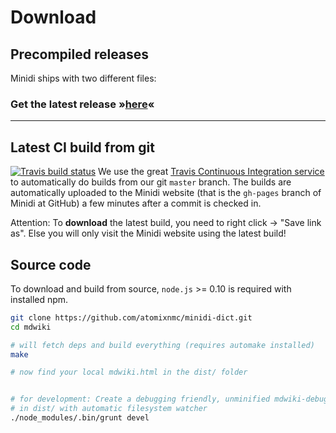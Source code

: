 Download
========

Precompiled releases
--------------------


Minidi ships with two different files:


### Get the latest release &raquo;[here][release_dl]&laquo;


  [release_dl]: https://github.com/atomixnmc/minidi-dict/releases

* * *

Latest CI build from git
-----------

[![Travis build status](https://api.travis-ci.org/atomixnmc/minidi-dict.png)]()
We use the great [Travis Continuous Integration service](http://www.travis-ci.org) to automatically do builds from our git `master` branch. The builds are automatically uploaded to the Minidi website (that is the `gh-pages` branch of Minidi at GitHub) a few minutes after a commit is checked in.

Attention: To **download** the latest build, you need to right click -> "Save link as". Else you will only visit the Minidi website using the latest build!

Source code
-----------

To download and build from source, `node.js` >= 0.10 is required with installed npm.


```bash
git clone https://github.com/atomixnmc/minidi-dict.git
cd mdwiki

# will fetch deps and build everything (requires automake installed)
make

# now find your local mdwiki.html in the dist/ folder


# for development: Create a debugging friendly, unminified mdwiki-debug.html
# in dist/ with automatic filesystem watcher
./node_modules/.bin/grunt devel

```
